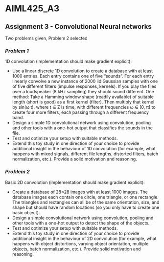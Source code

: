# AIML425_A3

## Assignment 3 - Convolutional Neural networks

Two problems given, Problem 2 selected

### _Problem 1_
 1D convolution (implementation should make gradient explicit):
- Use a linear discrete 1D convolution to create a database with at least
1000 entries. Each entry contains one of five “sounds”. For each entry
linearly convolve a new instance of 2000 iid Gaussian samples with one
of five different filters (impulse responses, kernels). If you play the files
over a loudspeaker (8 kHz sampling) they should sound different. One
method: Take a Hamming window shape (readily available) of suitable
length (short is good) as a first kernel (filter). Then multiply that kernel
by sin(ω t), where t ∈ Z is time, with different frequencies ω ∈ [0, π] to
create four more filters, each passing through a different frequency band.
- Design a simple 1D convolutional network using convolution, pooling and
other tools with a one-hot output that classifies the sounds in the file.
- Test and optimize your setup with suitable methods.
- Extend this toy study in one direction of your choice to provide
additional insight in the behaviour of 1D convolution (for example, what
happens with mixed signals, different file lengths, distorted filters, batch
normalization, etc.). Provide a solid motivation and reasoning.


### _Problem 2_

 Basic 2D convolution (implementation should make gradient explicit):
- Create a database of 28×28 images with at least 1000 images. The
database images each contain one circle, one triangle, or one rectangle.
The triangles and rectangles can all be of the same orientation, size, and
shape but should have random locations (so you only have to create one
basic object).
- Design a simple convolutional network using convolution, pooling and
other tools with a one-hot output to detect the shape of the objects.
- Test and optimize your setup with suitable methods.
- Extend this toy study in one direction of your choice to provide additional
insight in the behaviour of 2D convolution (for example, what happens
with object distortions, varying object orientation, multiple objects,
batch normalization, etc.). Provide solid motivation and reasoning.

